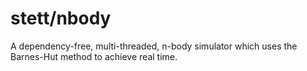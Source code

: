 # stett/nbody
A dependency-free, multi-threaded, n-body simulator which uses the Barnes-Hut method to achieve real time.
